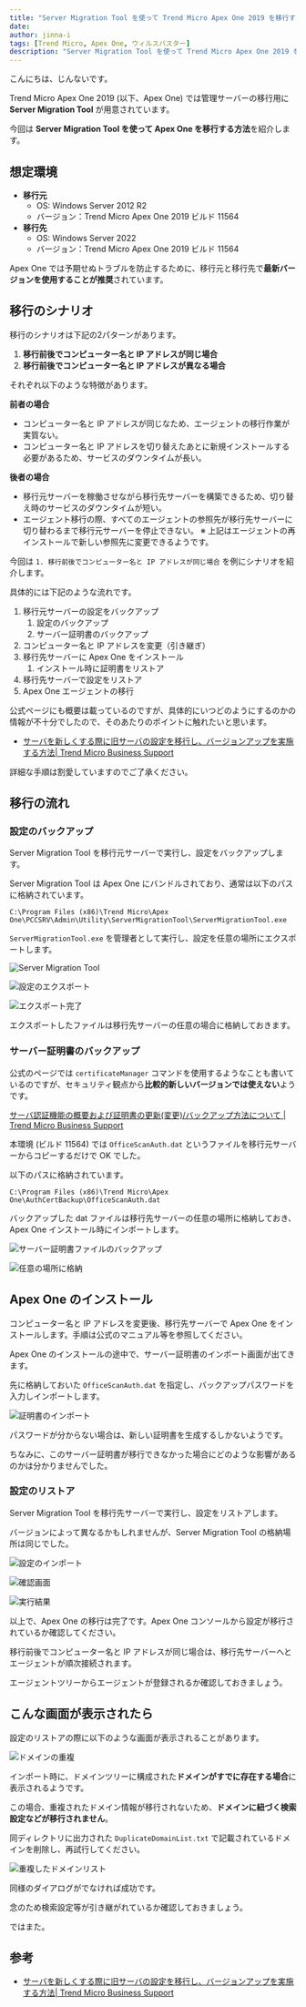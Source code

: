 ```yaml
---
title: "Server Migration Tool を使って Trend Micro Apex One 2019 を移行する"
date: 
author: jinna-i
tags: [Trend Micro, Apex One, ウィルスバスター]
description: "Server Migration Tool を使って Trend Micro Apex One 2019 を移行する方法を紹介します"
---
```


こんにちは、じんないです。

Trend Micro Apex One 2019 (以下、Apex One) では管理サーバーの移行用に **Server Migration Tool** が用意されています。

今回は **Server Migration Tool を使って Apex One を移行する方法**を紹介します。

## 想定環境

- **移行元**
    - OS: Windows Server 2012 R2
    - バージョン：Trend Micro Apex One 2019 ビルド 11564
- **移行先**
    - OS: Windows Server 2022
    - バージョン：Trend Micro Apex One 2019 ビルド 11564

Apex One では予期せぬトラブルを防止するために、移行元と移行先で**最新バージョンを使用することが推奨**されています。

## 移行のシナリオ

移行のシナリオは下記の2パターンがあります。

1. **移行前後でコンピューター名と IP アドレスが同じ場合**
2. **移行前後でコンピューター名と IP アドレスが異なる場合**

それぞれ以下のような特徴があります。

**前者の場合**
- コンピューター名と IP アドレスが同じなため、エージェントの移行作業が実質ない。
- コンピューター名と IP アドレスを切り替えたあとに新規インストールする必要があるため、サービスのダウンタイムが長い。

**後者の場合**
- 移行元サーバーを稼働させながら移行先サーバーを構築できるため、切り替え時のサービスのダウンタイムが短い。
- エージェント移行の際、すべてのエージェントの参照先が移行先サーバーに切り替わるまで移行元サーバーを停止できない。
※ 上記はエージェントの再インストールで新しい参照先に変更できるようです。

今回は `1. 移行前後でコンピューター名と IP アドレスが同じ場合` を例にシナリオを紹介します。

具体的には下記のような流れです。

1. 移行元サーバーの設定をバックアップ
   1. 設定のバックアップ
   2. サーバー証明書のバックアップ
2. コンピューター名と IP アドレスを変更（引き継ぎ）
3. 移行先サーバーに Apex One をインストール
   1. インストール時に証明書をリストア
4. 移行先サーバーで設定をリストア
5. Apex One エージェントの移行

公式ページにも概要は載っているのですが、具体的にいつどのようにするのかの情報が不十分でしたので、そのあたりのポイントに触れたいと思います。

- [サーバを新しくする際に旧サーバの設定を移行し、バージョンアップを実施する方法| Trend Micro Business Support](https://success.trendmicro.com/jp/solution/1313912)

詳細な手順は割愛していますのでご了承ください。

## 移行の流れ
### 設定のバックアップ

Server Migration Tool を移行元サーバーで実行し、設定をバックアップします。

Server Migration Tool は Apex One にバンドルされており、通常は以下のパスに格納されています。

`C:\Program Files (x86)\Trend Micro\Apex One\PCCSRV\Admin\Utility\ServerMigrationTool\ServerMigrationTool.exe`

`ServerMigrationTool.exe` を管理者として実行し、設定を任意の場所にエクスポートします。

![Server Migration Tool](images/001.png)

![設定のエクスポート](images/002.png)

![エクスポート完了](images/003.png)

エクスポートしたファイルは移行先サーバーの任意の場合に格納しておきます。

### サーバー証明書のバックアップ

公式のページでは `certificateManager` コマンドを使用するようなことも書いているのですが、セキュリティ観点から**比較的新しいバージョンでは使えない**ようです。

[サーバ認証機能の概要および証明書の更新(変更)/バックアップ方法について | Trend Micro Business Support](https://success.trendmicro.com/jp/solution/1107184)

本環境 (ビルド 11564) では `OfficeScanAuth.dat` というファイルを移行元サーバーからコピーするだけで OK でした。

以下のパスに格納されています。

`C:\Program Files (x86)\Trend Micro\Apex One\AuthCertBackup\OfficeScanAuth.dat`

バックアップした dat ファイルは移行先サーバーの任意の場所に格納しておき、Apex One インストール時にインポートします。

![サーバー証明書ファイルのバックアップ](images/004.png)

![任意の場所に格納](images/005.png)

## Apex One のインストール

コンピューター名と IP アドレスを変更後、移行先サーバーで Apex One をインストールします。手順は公式のマニュアル等を参照してください。

Apex One のインストールの途中で、サーバー証明書のインポート画面が出てきます。

先に格納しておいた `OfficeScanAuth.dat` を指定し、バックアップパスワードを入力しインポートします。

![証明書のインポート](images/006.png)

パスワードが分からない場合は、新しい証明書を生成するしかないようです。

ちなみに、このサーバー証明書が移行できなかった場合にどのような影響があるのかは分かりませんでした。

### 設定のリストア

Server Migration Tool を移行先サーバーで実行し、設定をリストアします。

バージョンによって異なるかもしれませんが、Server Migration Tool の格納場所は同じでした。

![設定のインポート](images/007.png)

![確認画面](images/008.png)

![実行結果](images/009.png)

以上で、Apex One の移行は完了です。Apex One コンソールから設定が移行されているか確認してください。

移行前後でコンピューター名と IP アドレスが同じ場合は、移行先サーバーへとエージェントが順次接続されます。

エージェントツリーからエージェントが登録されるか確認しておきましょう。

## こんな画面が表示されたら

設定のリストアの際に以下のような画面が表示されることがあります。

![ドメインの重複](images/010.png)

インポート時に、ドメインツリーに構成された**ドメインがすでに存在する場合**に表示されるようです。

この場合、重複されたドメイン情報が移行されないため、**ドメインに紐づく検索設定などが移行されません**。

同ディレクトリに出力された `DuplicateDomainList.txt` で記載されているドメインを削除し、再試行してください。

![重複したドメインリスト](images/011.png)

同様のダイアログがでなければ成功です。

念のため検索設定等が引き継がれているか確認しておきましょう。

ではまた。

## 参考

- [サーバを新しくする際に旧サーバの設定を移行し、バージョンアップを実施する方法| Trend Micro Business Support](https://success.trendmicro.com/jp/solution/1313912)
